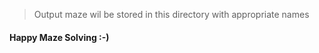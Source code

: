 >Output maze wil be stored in this directory with appropriate names   
#### Happy Maze Solving :-)  
